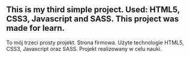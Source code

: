 This is my third simple project.
Used: HTML5, CSS3, Javascript and SASS.
This project was made for learn.
------------------------------

To mój trzeci prosty projekt. Strona firmowa.
Użyte technologie HTML5, CSS3, Javascript oraz SASS.
Projekt realizowany w celu nauki.
